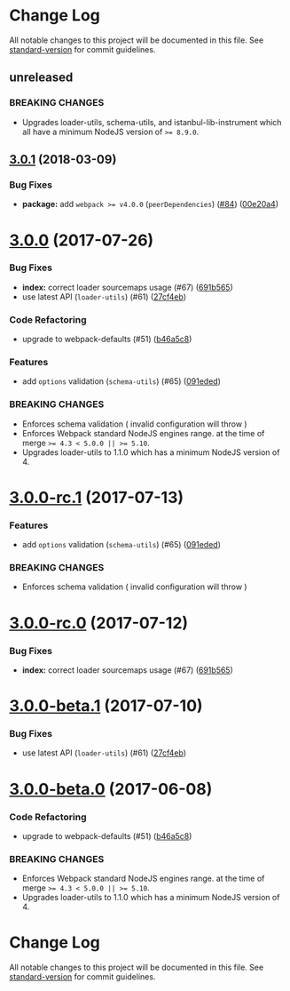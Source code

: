 # Change Log

All notable changes to this project will be documented in this file. See [standard-version](https://github.com/conventional-changelog/standard-version) for commit guidelines.

<a name="unreleased"></a>
## unreleased


### BREAKING CHANGES

* Upgrades loader-utils, schema-utils, and istanbul-lib-instrument which all have a minimum NodeJS version of `>= 8.9.0`.


<a name="3.0.1"></a>
## [3.0.1](https://github.com/webpack-contrib/istanbul-instrumenter-loader/compare/v3.0.0...v3.0.1) (2018-03-09)


### Bug Fixes

* **package:** add `webpack >= v4.0.0` (`peerDependencies`) ([#84](https://github.com/webpack-contrib/istanbul-instrumenter-loader/issues/84)) ([00e20a4](https://github.com/webpack-contrib/istanbul-instrumenter-loader/commit/00e20a4))



<a name="3.0.0"></a>
# [3.0.0](https://github.com/webpack-contrib/istanbul-instrumenter-loader/compare/v2.0.0...v3.0.0) (2017-07-26)


### Bug Fixes

* **index:** correct loader sourcemaps usage (#67) ([691b565](https://github.com/webpack-contrib/istanbul-instrumenter-loader/commit/691b565))
* use latest API (`loader-utils`) (#61) ([27cf4eb](https://github.com/webpack-contrib/istanbul-instrumenter-loader/commit/27cf4eb))


### Code Refactoring

* upgrade to webpack-defaults (#51) ([b46a5c8](https://github.com/webpack-contrib/istanbul-instrumenter-loader/commit/b46a5c8))


### Features

* add `options` validation (`schema-utils`) (#65) ([091eded](https://github.com/webpack-contrib/istanbul-instrumenter-loader/commit/091eded))


### BREAKING CHANGES

* Enforces schema validation ( invalid configuration will throw )
* Enforces Webpack standard NodeJS engines range.
   at the time of merge `>= 4.3 < 5.0.0 || >= 5.10`.
* Upgrades loader-utils to 1.1.0 which has a minimum NodeJS version of 4.



<a name="3.0.0-rc.1"></a>
# [3.0.0-rc.1](https://github.com/webpack-contrib/istanbul-instrumenter-loader/compare/v3.0.0-rc.0...v3.0.0-rc.1) (2017-07-13)


### Features

* add `options` validation (`schema-utils`) (#65) ([091eded](https://github.com/webpack-contrib/istanbul-instrumenter-loader/commit/091eded))


### BREAKING CHANGES

* Enforces schema validation ( invalid configuration will throw )



<a name="3.0.0-rc.0"></a>
# [3.0.0-rc.0](https://github.com/webpack-contrib/istanbul-instrumenter-loader/compare/v3.0.0-beta.1...v3.0.0-rc.0) (2017-07-12)


### Bug Fixes

* **index:** correct loader sourcemaps usage (#67) ([691b565](https://github.com/webpack-contrib/istanbul-instrumenter-loader/commit/691b565))



<a name="3.0.0-beta.1"></a>
# [3.0.0-beta.1](https://github.com/webpack-contrib/istanbul-instrumenter-loader/compare/v3.0.0-beta.0...v3.0.0-beta.1) (2017-07-10)


### Bug Fixes

* use latest API (`loader-utils`) (#61) ([27cf4eb](https://github.com/webpack-contrib/istanbul-instrumenter-loader/commit/27cf4eb))



<a name="3.0.0-beta.0"></a>
# [3.0.0-beta.0](https://github.com/webpack-contrib/istanbul-instrumenter-loader/compare/v2.0.0...v3.0.0-beta.0) (2017-06-08)


### Code Refactoring

* upgrade to webpack-defaults (#51) ([b46a5c8](https://github.com/webpack-contrib/istanbul-instrumenter-loader/commit/b46a5c8))


### BREAKING CHANGES

* Enforces Webpack standard NodeJS engines range.
   at the time of merge `>= 4.3 < 5.0.0 || >= 5.10`.
* Upgrades loader-utils to 1.1.0 which has a minimum NodeJS version of 4.



# Change Log

All notable changes to this project will be documented in this file. See [standard-version](https://github.com/conventional-changelog/standard-version) for commit guidelines.
